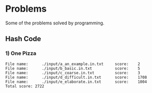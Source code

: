 # Problems

Some of the problems solved by programming.

## Hash Code

### 1) One Pizza

```text
File name:      ./input/a_an_example.in.txt     score:    2         
File name:      ./input/b_basic.in.txt          score:    5         
File name:      ./input/c_coarse.in.txt         score:    3         
File name:      ./input/d_difficult.in.txt      score:    1708      
File name:      ./input/e_elaborate.in.txt      score:    1004      
Total score: 2722
```
